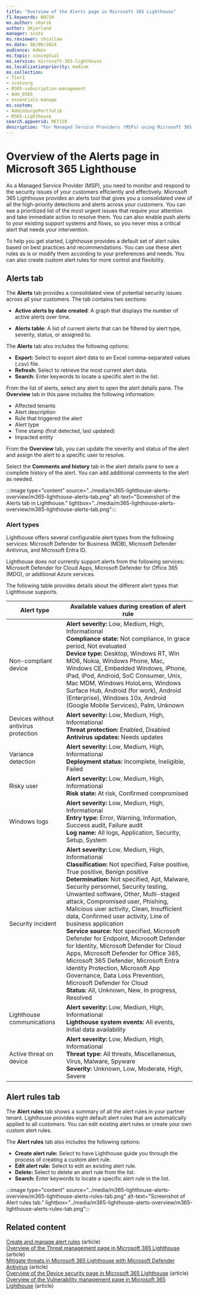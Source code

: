 ```yaml
---
title: "Overview of the Alerts page in Microsoft 365 Lighthouse"
f1.keywords: NOCSH
ms.author: sharik
author: SKjerland
manager: scotv
ms.reviewer: shcallaw
ms.date: 08/08/2024
audience: Admin
ms.topic: conceptual
ms.service: microsoft-365-lighthouse
ms.localizationpriority: medium
ms.collection:
- Tier1
- scotvorg
- M365-subscription-management
- Adm_O365
- essentials-manage
ms.custom:
- AdminSurgePortfolib
- M365-Lighthouse                         
search.appverid: MET150
description: "For Managed Service Providers (MSPs) using Microsoft 365 Lighthouse, learn how to view alerts in Lighthouse."
---
```


# Overview of the Alerts page in Microsoft 365 Lighthouse

As a Managed Service Provider (MSP), you need to monitor and respond to the security issues of your customers efficiently and effectively. Microsoft 365 Lighthouse provides an alerts tool that gives you a consolidated view of all the high-priority detections and alerts across your customers. You can see a prioritized list of the most urgent issues that require your attention and take immediate action to resolve them. You can also enable push alerts to your existing support systems and flows, so you never miss a critical alert that needs your intervention.

To help you get started, Lighthouse provides a default set of alert rules based on best practices and recommendations. You can use these alert rules as is or modify them according to your preferences and needs. You can also create custom alert rules for more control and flexibility.

## Alerts tab

The **Alerts** tab provides a consolidated view of potential security issues across all your customers. The tab contains two sections:

- **Active alerts by date created**: A graph that displays the number of active alerts over time.

- **Alerts table**: A list of current alerts that can be filtered by alert type, severity, status, or assigned to.
 
The **Alerts** tab also includes the following options:

- **Export:** Select to export alert data to an Excel comma-separated values (.csv) file.
- **Refresh:** Select to retrieve the most current alert data.
- **Search:** Enter keywords to locate a specific alert in the list.

From the list of alerts, select any alert to open the alert details pane. The **Overview** tab in this pane includes the following information:

- Affected tenants
- Alert description
- Rule that triggered the alert
- Alert type
- Time stamp (first detected, last updated)
- Impacted entity

From the **Overview** tab, you can update the severity and status of the alert and assign the alert to a specific user to resolve. 

Select the **Comments and history** tab in the alert details pane to see a complete history of the alert. You can add additional comments to the alert as needed.

:::image type="content" source="../media/m365-lighthouse-alerts-overview/m365-lighthouse-alerts-tab.png" alt-text="Screenshot of the Alerts tab in Lighthouse." lightbox="../media/m365-lighthouse-alerts-overview/m365-lighthouse-alerts-tab.png":::

### Alert types

Lighthouse offers several configurable alert types from the following services: Microsoft Defender for Business (MDB), Microsoft Defender Antivirus, and Microsoft Entra ID. 

Lighthouse does *not* currently support alerts from the following services: Microsoft Defender for Cloud Apps, Microsoft Defender for Office 365 (MDO), or additional Azure services. 
 
The following table provides details about the different alert types that Lighthouse supports. 


| Alert type | Available values during creation of alert rule |
|--|--|
| Non-compliant device | **Alert severity:** Low, Medium, High, Informational<br>**Compliance state:** Not compliance, In grace period, Not evaluated<br>**Device type:** Desktop, Windows RT, Win MO6, Nokia, Windows Phone, Mac, Windows CE, Embedded Windows, iPhone, iPad, iPod, Android, SoC Consumer, Unix, Mac MDM, Windows HoloLens, Windows Surface Hub, Android (for work), Android (Enterprise), Windows 10x, Android (Google Mobile Services), Palm, Unknown |
| Devices without antivirus protection | **Alert severity:** Low, Medium, High, Informational<br>**Threat protection:** Enabled, Disabled<br>**Antivirus updates:** Needs updates |
| Variance detection | **Alert severity:** Low, Medium, High, Informational<br>**Deployment status:** Incomplete, Ineligible, Failed |
| Risky user | **Alert severity:** Low, Medium, High, Informational<br>**Risk state:** At risk, Confirmed compromised |
| Windows logs | **Alert severity:** Low, Medium, High, Informational<br>**Entry type:** Error, Warning, Information, Success audit, Failure audit<br>**Log name:** All logs, Application, Security, Setup, System |
| Security incident | **Alert severity:** Low, Medium, High, Informational<br>**Classification:** Not specified, False positive, True positive, Benign positive<br>**Determination:** Not specified, Apt, Malware, Security personnel, Security testing, Unwanted software, Other, Multi-staged attack, Compromised user, Phishing, Malicious user activity, Clean, Insufficient data, Confirmed user activity, Line of business application<br>**Service source:** Not specified, Microsoft Defender for Endpoint, Microsoft Defender for Identity, Microsoft Defender for Cloud Apps, Microsoft Defender for Office 365, Microsoft 365 Defender, Microsoft Entra Identity Protection, Microsoft App Governance, Data Loss Prevention, Microsoft Defender for Cloud<br>**Status:** All, Unknown, New, In progress, Resolved |
| Lighthouse communications | **Alert severity:** Low, Medium, High, Informational<br>**Lighthouse system events:** All events, Initial data availability |
| Active threat on device | **Alert severity:** Low, Medium, High, Informational<br>**Threat type:** All threats, Miscellaneous, Virus, Malware, Spyware<br>**Severity:** Unknown, Low, Moderate, High, Severe |

## Alert rules tab

The **Alert rules** tab shows a summary of all the alert rules in your partner tenant. Lighthouse provides eight default alert rules that are automatically applied to all customers. You can edit existing alert rules or create your own custom alert rules.  

The **Alert rules** tab also includes the following options:

- **Create alert rule:** Select to have Lighthouse guide you through the process of creating a custom alert rule.
- **Edit alert rule:** Select to edit an existing alert rule.
- **Delete:** Select to delete an alert rule from the list.
- **Search:** Enter keywords to locate a specific alert rule in the list.

:::image type="content" source="../media/m365-lighthouse-alerts-overview/m365-lighthouse-alerts-rules-tab.png" alt-text="Screenshot of Alert rules tab." lightbox="../media/m365-lighthouse-alerts-overview/m365-lighthouse-alerts-rules-tab.png":::

## Related content

[Create and manage alert rules](m365-lighthouse-create-manage-alert-rules.md) (article)\
[Overview of the Threat management page in Microsoft 365 Lighthouse](m365-lighthouse-threat-management-page-overview.md) (article)\
[Mitigate threats in Microsoft 365 Lighthouse with Microsoft Defender Antivirus](m365-lighthouse-mitigate-threats.md) (article)\
[Overview of the Device security page in Microsoft 365 Lighthouse](m365-lighthouse-device-security-overview.md) (article)\
[Overview of the Vulnerability management page in Microsoft 365 Lighthouse](m365-lighthouse-vulnerability-management-page-overview.md) (article)
